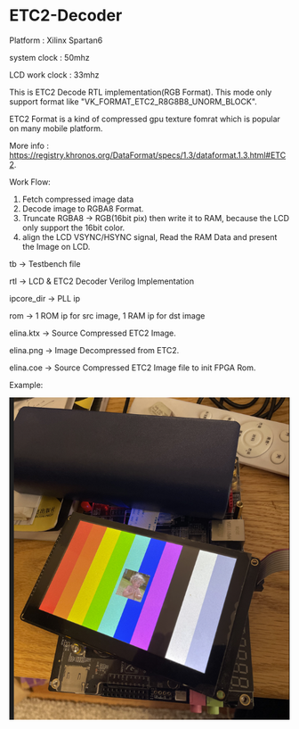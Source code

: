 # ETC2-Decoder
Platform : Xilinx Spartan6

system clock   : 50mhz

LCD work clock : 33mhz

This is ETC2 Decode RTL implementation(RGB Format).
This mode only support format like "VK_FORMAT_ETC2_R8G8B8_UNORM_BLOCK".

ETC2 Format is a kind of compressed gpu texture fomrat which is popular on many mobile platform.

More info : https://registry.khronos.org/DataFormat/specs/1.3/dataformat.1.3.html#ETC2.

Work Flow:
1. Fetch compressed image data
2. Decode image to RGBA8 Format.
3. Truncate RGBA8 -> RGB(16bit pix) then write it to RAM, because the LCD only support the 16bit color.
4. align the LCD VSYNC/HSYNC signal, Read the RAM Data and present the Image on LCD.


tb          -> Testbench file

rtl         -> LCD & ETC2 Decoder Verilog Implementation

ipcore_dir  -> PLL ip

rom         -> 1 ROM ip for src image, 1 RAM ip for dst image

elina.ktx   -> Source Compressed ETC2 Image.

elina.png   -> Image Decompressed from ETC2.

elina.coe   -> Source Compressed ETC2 Image file to init FPGA Rom.

Example:

![image](https://github.com/KOTOKORURU/ETC2-Decoder/blob/master/example.png)
